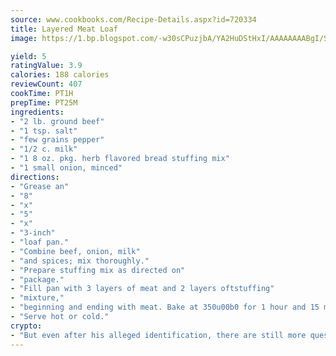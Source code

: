 ```yaml
---
source: www.cookbooks.com/Recipe-Details.aspx?id=720334
title: Layered Meat Loaf
image: https://1.bp.blogspot.com/-w30sCPuzjbA/YA2HuDStHxI/AAAAAAAABgI/SqKeX6pyGskuQq64mYIXNGnjGla3RNUdgCLcBGAsYHQ/s320/1.png

yield: 5
ratingValue: 3.9
calories: 188 calories
reviewCount: 407
cookTime: PT1H
prepTime: PT25M
ingredients:
- "2 lb. ground beef"
- "1 tsp. salt"
- "few grains pepper"
- "1/2 c. milk"
- "1 8 oz. pkg. herb flavored bread stuffing mix"
- "1 small onion, minced"
directions:
- "Grease an"
- "8"
- "x"
- "5"
- "x"
- "3-inch"
- "loaf pan."
- "Combine beef, onion, milk"
- "and spices; mix thoroughly."
- "Prepare stuffing mix as directed on"
- "package."
- "Fill pan with 3 layers of meat and 2 layers oftstuffing"
- "mixture,"
- "beginning and ending with meat. Bake at 350u00b0 for 1 hour and 15 minutes."
- "Serve hot or cold."
crypto:
- "But even after his alleged identification, there are still more questions than answers about the enigmatic creator of Bitcoin."
---
```

